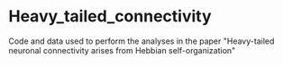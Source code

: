 # Heavy_tailed_connectivity
Code and data used to perform the analyses in the paper "Heavy-tailed neuronal connectivity arises from Hebbian self-organization"

